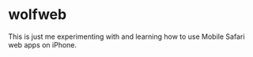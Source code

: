 # wolfweb

This is just me experimenting with and learning how to use Mobile Safari web apps on iPhone.

